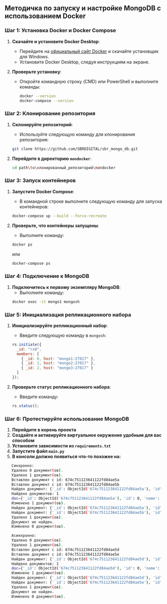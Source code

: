 ## Методичка по запуску и настройке MongoDB с использованием Docker

### Шаг 1: Установка Docker и Docker Compose

1. **Скачайте и установите Docker Desktop**:
   - Перейдите на [официальный сайт Docker](https://www.docker.com/products/docker-desktop) и скачайте установщик для Windows.
   - Установите Docker Desktop, следуя инструкциям на экране.

2. **Проверьте установку**:
   - Откройте командную строку (CMD) или PowerShell и выполните команды:
     ```bash
     docker --version
     docker-compose --version
     ```

### Шаг 2: Клонирование репозитория

1. **Склонируйте репозиторий**:
   - Используйте следующую команду для клонирования репозитория:
   ```bash
   git clone https://github.com/SBRDIGITAL/sbr_mongo_db.git
   ```

2. **Перейдите в директорию `mondocker`**:
   ```bash
   cd path\to\клонированный_репозиторий\mondocker
   ```

### Шаг 3: Запуск контейнеров

1. **Запустите Docker Compose**:
   - В командной строке выполните следующую команду для запуска контейнеров:
   ```bash
   docker-compose up --build --force-recreate
   ```

2. **Проверьте, что контейнеры запущены**:
   - Выполните команду:
   ```bash
   docker ps
   ```
   или
   ```bash
   docker-compose ps
   ```

### Шаг 4: Подключение к MongoDB

1. **Подключитесь к первому экземпляру MongoDB**:
   - Выполните команду:
   ```bash
   docker exec -it mongo1 mongosh
   ```

### Шаг 5: Инициализация репликационного набора

1. **Инициализируйте репликационный набор**:
   - Введите следующую команду в `mongosh`:
   ```javascript
   rs.initiate({
     _id: "rs0",
     members: [
       { _id: 0, host: "mongo1:27017" },
       { _id: 1, host: "mongo2:27017" },
       { _id: 2, host: "mongo3:27017" }
     ]
   });
   ```

2. **Проверьте статус репликационного набора**:
   - Введите команду:
   ```javascript
   rs.status();
   ```

### Шаг 6: Протестируйте использование MongoDB
1. **Перейдите в корень проекта**
1. **Создайте и активируйте виртуальное окружение удобным для вас способом**
2. **Установите зависимости из `requirements.txt`**
3. **Запустите файл `main.py`**
4. **В консоли должно появиться что-то похожее на:**
```bash
   Синхронно:
   Удалено 0 документ(ов).
   Удалено 1 документ(ов).
   Вставлен документ с id: 674c751123641122fd84ae5a
   Вставлен документ с id: 674c751123641122fd84ae5b
   Найден документ: {'_id': ObjectId('674c751123641122fd84ae5a'), 'id': 0, 'name': 'Alice'}
   Найдено документов: 1
   doc={'_id': ObjectId('674c751123641122fd84ae5a'), 'id': 0, 'name': 'Alice'}
   Изменено 1 документ(ов).
   Найден документ: {'_id': ObjectId('674c751123641122fd84ae5a'), 'id': 0, 'name': 'Alice', 'age': 31}
   Найден документ: {'_id': ObjectId('674c751123641122fd84ae5b'), 'id': 1, 'name': 'Bob'}
   Удалено 1 документ(ов).
   Документ не найден.
   Изменено 0 документ(ов).

   Асинхронно:
   Удалено 0 документ(ов).
   Удалено 1 документ(ов).
   Вставлен документ с id: 674c751123641122fd84ae5d
   Вставлен документ с id: 674c751123641122fd84ae5e
   Найден документ: {'_id': ObjectId('674c751123641122fd84ae5d'), 'id': 0, 'name': 'Alice'}
   Найдено документов: 1
   doc={'_id': ObjectId('674c751123641122fd84ae5d'), 'id': 0, 'name': 'Alice'}
   Изменено 1 документ(ов).
   Найден документ: {'_id': ObjectId('674c751123641122fd84ae5d'), 'id': 0, 'name': 'Alice', 'age': 31}
   Найден документ: {'_id': ObjectId('674c751123641122fd84ae5e'), 'id': 1, 'name': 'Bob'}
   Удалено 1 документ(ов).
   Документ не найден.
   Изменено 0 документ(ов).
```
